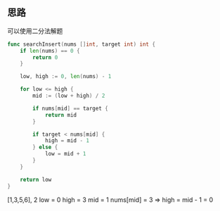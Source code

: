 ## 思路
可以使用二分法解题

```go
func searchInsert(nums []int, target int) int {
    if len(nums) == 0 {
        return 0
    }

    low, high := 0, len(nums) - 1

    for low <= high {
        mid := (low + high) / 2

        if nums[mid] == target {
            return mid
        }

        if target < nums[mid] {
            high = mid - 1
        } else {
            low = mid + 1
        }
    }

    return low
}
```

[1,3,5,6], 2
low = 0 high = 3 mid = 1 nums[mid] = 3 => high = mid - 1 = 0